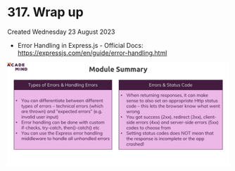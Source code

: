# 317. Wrap up
Created Wednesday 23 August 2023

- Error Handling in Express.js - Official Docs: https://expressjs.com/en/guide/error-handling.html

![](../../../../assets/317_wrap_up-image-1-5ab009ef.png)